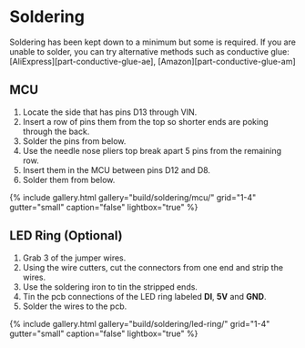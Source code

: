 # Soldering

Soldering has been kept down to a minimum but some is required.
If you are unable to solder, you can try alternative methods such as conductive glue: [AliExpress][part-conductive-glue-ae], [Amazon][part-conductive-glue-am]

## MCU

1. Locate the side that has pins D13 through VIN.
2. Insert a row of pins them from the top so shorter ends are poking through the back.
3. Solder the pins from below.
4. Use the needle nose pliers top break apart 5 pins from the remaining row.
5. Insert them in the MCU between pins D12 and D8.
6. Solder them from below.

{% include gallery.html
  gallery="build/soldering/mcu/"
  grid="1-4"
  gutter="small"
  caption="false"
  lightbox="true"
%}

## LED Ring (Optional)

1. Grab 3 of the jumper wires.
2. Using the wire cutters, cut the connectors from one end and strip the wires.
3. Use the soldering iron to tin the stripped ends.
4. Tin the pcb connections of the LED ring labeled **DI**, **5V** and **GND**.
5. Solder the wires to the pcb.

{% include gallery.html
  gallery="build/soldering/led-ring/"
  grid="1-4"
  gutter="small"
  caption="false"
  lightbox="true"
%}
